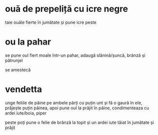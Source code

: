 # ouă de prepeliță cu icre negre

taie ouăle fierte în jumătate și pune icre peste

# ou la pahar

se pune oul fiert moale într-un pahar, adaugă slănină/șuncă, brânză și pătrunjel

se amestecă

# vendetta

unge feliile de pâine pe ambele părți cu puțin unt și fă o gaură în ele, prăjește
puțin pâinea, apoi pune oul la prăjit în pâine, condimenteaza cu ardei iute/boia,
piper

peste poți pune o felie de brânză la topit și un ardei iute tăiat în jumătate și
prăjit
